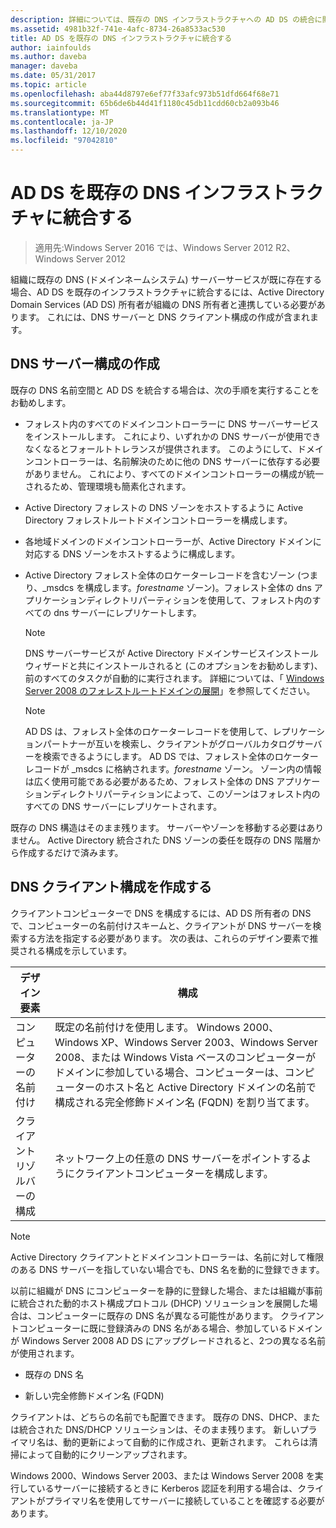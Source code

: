 ```yaml
---
description: 詳細については、既存の DNS インフラストラクチャへの AD DS の統合に関するページを参照してください。
ms.assetid: 4981b32f-741e-4afc-8734-26a8533ac530
title: AD DS を既存の DNS インフラストラクチャに統合する
author: iainfoulds
ms.author: daveba
manager: daveba
ms.date: 05/31/2017
ms.topic: article
ms.openlocfilehash: aba44d8797e6ef77f33afc973b51dfd664f68e71
ms.sourcegitcommit: 65b6de6b44d41f1180c45db11cdd60cb2a093b46
ms.translationtype: MT
ms.contentlocale: ja-JP
ms.lasthandoff: 12/10/2020
ms.locfileid: "97042810"
---
```

# <a name="integrating-ad-ds-into-an-existing-dns-infrastructure"></a>AD DS を既存の DNS インフラストラクチャに統合する

>適用先:Windows Server 2016 では、Windows Server 2012 R2、Windows Server 2012

組織に既存の DNS (ドメインネームシステム) サーバーサービスが既に存在する場合、AD DS を既存のインフラストラクチャに統合するには、Active Directory Domain Services (AD DS) 所有者が組織の DNS 所有者と連携している必要があります。 これには、DNS サーバーと DNS クライアント構成の作成が含まれます。

## <a name="creating-a-dns-server-configuration"></a>DNS サーバー構成の作成
既存の DNS 名前空間と AD DS を統合する場合は、次の手順を実行することをお勧めします。

-   フォレスト内のすべてのドメインコントローラーに DNS サーバーサービスをインストールします。 これにより、いずれかの DNS サーバーが使用できなくなるとフォールトトレランスが提供されます。 このようにして、ドメインコントローラーは、名前解決のために他の DNS サーバーに依存する必要がありません。 これにより、すべてのドメインコントローラーの構成が統一されるため、管理環境も簡素化されます。

-   Active Directory フォレストの DNS ゾーンをホストするように Active Directory フォレストルートドメインコントローラーを構成します。

-   各地域ドメインのドメインコントローラーが、Active Directory ドメインに対応する DNS ゾーンをホストするように構成します。

-   Active Directory フォレスト全体のロケーターレコードを含むゾーン (つまり、_msdcs を構成します。*forestname* ゾーン)。フォレスト全体の dns アプリケーションディレクトリパーティションを使用して、フォレスト内のすべての dns サーバーにレプリケートします。

    > [!NOTE]
    > DNS サーバーサービスが Active Directory ドメインサービスインストールウィザードと共にインストールされると (このオプションをお勧めします)、前のすべてのタスクが自動的に実行されます。 詳細については、「 [Windows Server 2008 のフォレストルートドメインの展開](/previous-versions/windows/it-pro/windows-server-2008-R2-and-2008/cc731174(v=ws.10))」を参照してください。

    > [!NOTE]
    > AD DS は、フォレスト全体のロケーターレコードを使用して、レプリケーションパートナーが互いを検索し、クライアントがグローバルカタログサーバーを検索できるようにします。 AD DS では、フォレスト全体のロケーターレコードが _msdcs に格納されます。*forestname* ゾーン。 ゾーン内の情報は広く使用可能である必要があるため、フォレスト全体の DNS アプリケーションディレクトリパーティションによって、このゾーンはフォレスト内のすべての DNS サーバーにレプリケートされます。

既存の DNS 構造はそのまま残ります。 サーバーやゾーンを移動する必要はありません。 Active Directory 統合された DNS ゾーンの委任を既存の DNS 階層から作成するだけで済みます。

## <a name="creating-the-dns-client-configuration"></a>DNS クライアント構成を作成する
クライアントコンピューターで DNS を構成するには、AD DS 所有者の DNS で、コンピューターの名前付けスキームと、クライアントが DNS サーバーを検索する方法を指定する必要があります。 次の表は、これらのデザイン要素で推奨される構成を示しています。

|デザイン要素|構成|
|------------------|-----------------|
|コンピューターの名前付け|既定の名前付けを使用します。 Windows 2000、Windows XP、Windows Server 2003、Windows Server 2008、または Windows Vista ベースのコンピューターがドメインに参加している場合、コンピューターは、コンピューターのホスト名と Active Directory ドメインの名前で構成される完全修飾ドメイン名 (FQDN) を割り当てます。|
|クライアントリゾルバーの構成|ネットワーク上の任意の DNS サーバーをポイントするようにクライアントコンピューターを構成します。|

> [!NOTE]
> Active Directory クライアントとドメインコントローラーは、名前に対して権限のある DNS サーバーを指していない場合でも、DNS 名を動的に登録できます。

以前に組織が DNS にコンピューターを静的に登録した場合、または組織が事前に統合された動的ホスト構成プロトコル (DHCP) ソリューションを展開した場合は、コンピューターに既存の DNS 名が異なる可能性があります。 クライアントコンピューターに既に登録済みの DNS 名がある場合、参加しているドメインが Windows Server 2008 AD DS にアップグレードされると、2つの異なる名前が使用されます。

-   既存の DNS 名

-   新しい完全修飾ドメイン名 (FQDN)

クライアントは、どちらの名前でも配置できます。 既存の DNS、DHCP、または統合された DNS/DHCP ソリューションは、そのまま残ります。 新しいプライマリ名は、動的更新によって自動的に作成され、更新されます。 これらは清掃によって自動的にクリーンアップされます。

Windows 2000、Windows Server 2003、または Windows Server 2008 を実行しているサーバーに接続するときに Kerberos 認証を利用する場合は、クライアントがプライマリ名を使用してサーバーに接続していることを確認する必要があります。

